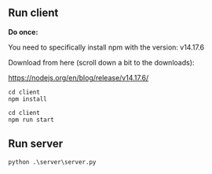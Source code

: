 ## Run client

**Do once:**

You need to specifically install npm with the version: v14.17.6

Download from here (scroll down a bit to the downloads):

https://nodejs.org/en/blog/release/v14.17.6/


```
cd client
npm install
```

```
cd client
npm run start
```

## Run server

```
python .\server\server.py
```
